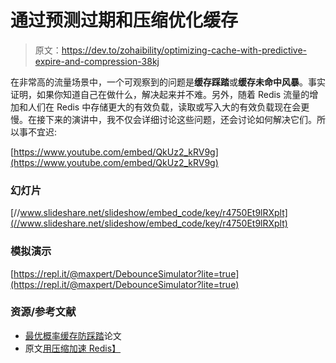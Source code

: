 # 通过预测过期和压缩优化缓存

> 原文：<https://dev.to/zohaibility/optimizing-cache-with-predictive-expire-and-compression-38kj>

在非常高的流量场景中，一个可观察到的问题是**缓存踩踏**或**缓存未命中风暴**。事实证明，如果你知道自己在做什么，解决起来并不难。另外，随着 Redis 流量的增加和人们在 Redis 中存储更大的有效负载，读取或写入大的有效负载现在会更慢。在接下来的演讲中，我不仅会详细讨论这些问题，还会讨论如何解决它们。所以事不宜迟:

[https://www.youtube.com/embed/QkUz2_kRV9g](https://www.youtube.com/embed/QkUz2_kRV9g)

### 幻灯片

[//www.slideshare.net/slideshow/embed_code/key/r4750Et9lRXplt](//www.slideshare.net/slideshow/embed_code/key/r4750Et9lRXplt)

### 模拟演示

[https://repl.it/@maxpert/DebounceSimulator?lite=true](https://repl.it/@maxpert/DebounceSimulator?lite=true)

### 资源/参考文献

*   [最优概率缓存防踩踏](http://www.vldb.org/pvldb/vol8/p886-vattani.pdf)论文
*   原文[用压缩加速 Redis】](https://doordash.engineering/2019/01/02/speeding-up-redis-with-compression/)